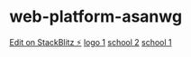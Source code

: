 # web-platform-asanwg

[Edit on StackBlitz ⚡️](https://stackblitz.com/edit/web-platform-asanwg)
[logo 1](https://github.com/abeehafarhan/web-platform-asanwg/assets/132785604/35968cb9-855e-4aea-8bcd-3ede2c7fbf0f)
[school 2](https://github.com/abeehafarhan/web-platform-asanwg/assets/132785604/61927288-c013-4dae-8c77-2ca0bd6518b0)
[school 1](https://github.com/abeehafarhan/web-platform-asanwg/assets/132785604/28d97972-4d65-4825-8693-ca9db0b289bd)

